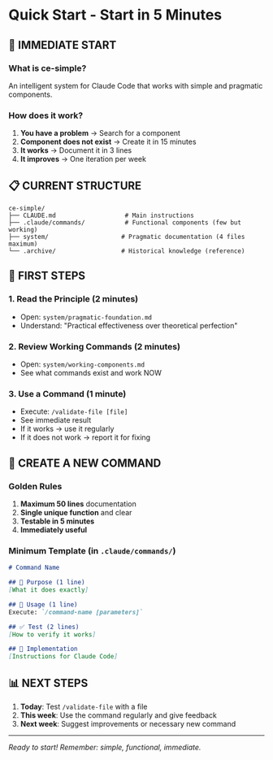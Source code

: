 # Quick Start - Start in 5 Minutes

## 🚀 IMMEDIATE START

### What is ce-simple?
An intelligent system for Claude Code that works with simple and pragmatic components.

### How does it work?
1. **You have a problem** → Search for a component
2. **Component does not exist** → Create it in 15 minutes  
3. **It works** → Document it in 3 lines
4. **It improves** → One iteration per week

## 📋 CURRENT STRUCTURE

```
ce-simple/
├── CLAUDE.md                   # Main instructions
├── .claude/commands/           # Functional components (few but working)
├── system/                    # Pragmatic documentation (4 files maximum)
└── .archive/                  # Historical knowledge (reference)
```

## 🎯 FIRST STEPS

### 1. Read the Principle (2 minutes)
- Open: `system/pragmatic-foundation.md`
- Understand: "Practical effectiveness over theoretical perfection"

### 2. Review Working Commands (2 minutes)  
- Open: `system/working-components.md` 
- See what commands exist and work NOW

### 3. Use a Command (1 minute)
- Execute: `/validate-file [file]`
- See immediate result
- If it works → use it regularly
- If it does not work → report it for fixing

## 🔧 CREATE A NEW COMMAND

### Golden Rules
1. **Maximum 50 lines** documentation
2. **Single unique function** and clear
3. **Testable in 5 minutes** 
4. **Immediately useful**

### Minimum Template (in `.claude/commands/`)
```markdown
# Command Name

## 🎯 Purpose (1 line)
[What it does exactly]

## 🚀 Usage (1 line)
Execute: `/command-name [parameters]`

## ✅ Test (2 lines)
[How to verify it works]

## 🔧 Implementation
[Instructions for Claude Code]
```

## 📊 NEXT STEPS

1. **Today**: Test `/validate-file` with a file
2. **This week**: Use the command regularly and give feedback
3. **Next week**: Suggest improvements or necessary new command

---

*Ready to start! Remember: simple, functional, immediate.*